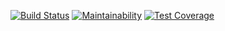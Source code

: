 [![Build Status](https://travis-ci.org/Ikaras998/sweng.svg?branch=master)](https://travis-ci.org/Ikaras998/sweng)
[![Maintainability](https://api.codeclimate.com/v1/badges/a56289aaa152cd5420b1/maintainability)](https://codeclimate.com/github/Ikaras998/sweng/maintainability)
[![Test Coverage](https://api.codeclimate.com/v1/badges/a56289aaa152cd5420b1/test_coverage)](https://codeclimate.com/github/Ikaras998/sweng/test_coverage)